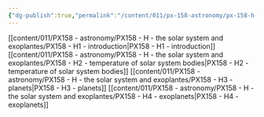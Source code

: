 ```yaml
---
{"dg-publish":true,"permalink":"/content/011/px-158-astronomy/px-158-h-the-solar-system-and-exoplantes/h-the-solar-system-and-exoplanets/","noteIcon":"1","created":"2024-11-25T10:50:32.000+00:00","updated":"2024-11-26T20:13:48.164+00:00"}
---
```


[[content/011/PX158 - astronomy/PX158 - H - the solar system and exoplantes/PX158 - H1 - introduction\|PX158 - H1 - introduction]]
[[content/011/PX158 - astronomy/PX158 - H - the solar system and exoplantes/PX158 - H2 - temperature of solar system bodies\|PX158 - H2 - temperature of solar system bodies]]
[[content/011/PX158 - astronomy/PX158 - H - the solar system and exoplantes/PX158 - H3 - planets\|PX158 - H3 - planets]]
[[content/011/PX158 - astronomy/PX158 - H - the solar system and exoplantes/PX158 - H4 - exoplanets\|PX158 - H4 - exoplanets]]
